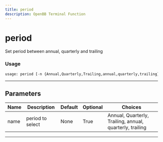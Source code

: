 ```yaml
---
title: period
description: OpenBB Terminal Function
---
```


# period

Set period between annual, quarterly and trailing

### Usage 
```python
usage: period [-n {Annual,Quarterly,Trailing,annual,quarterly,trailing}]
```

---
## Parameters

| Name | Description | Default | Optional | Choices |
| ---- | ----------- | ------- | -------- | ------- |
| name | period to select | None | True | Annual, Quarterly, Trailing, annual, quarterly, trailing |


---
